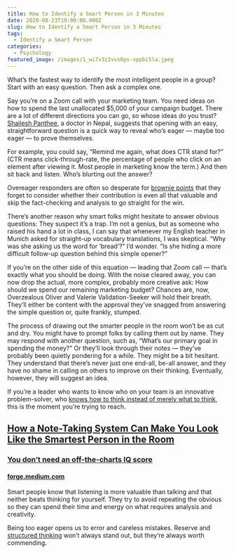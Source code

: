 ```yaml
---
title: How to Identify a Smart Person in 3 Minutes
date: 2020-08-23T19:00:00.000Z
slug: How to Identify a Smart Person in 3 Minutes
tags:
  - Identify a Smart Person
categories:
  - Psychology
featured_image: /images/1_wi7v3z2vvs0ps-xppbi5la.jpeg
---
```

<!--StartFragment-->

What’s the fastest way to identify the most intelligent people in a group? Start with an easy question. Then ask a complex one.

Say you’re on a Zoom call with your marketing team. You need ideas on how to spend the last unallocated $5,000 of your campaign budget. There are a lot of different directions you can go, so whose ideas do you trust? [Shailesh Panthee](https://www.quora.com/How-can-I-identify-the-smartest-person-in-the-room/answer/Shailesh-Panthee), a doctor in Nepal, suggests that opening with an easy, straightforward question is a quick way to reveal who’s eager — maybe too eager — to prove themselves.

For example, you could say, “Remind me again, what does CTR stand for?” (CTR means click-through-rate, the percentage of people who click on an element after viewing it. Most people in marketing know the term.) And then sit back and listen. Who’s blurting out the answer?

Overeager responders are often so desperate for [brownie points](https://forge.medium.com/dont-befriend-your-boss-ecab7487b9c0) that they forget to consider whether their contribution is even all that valuable and skip the fact-checking and analysis to go straight for the win.

There’s another reason why smart folks might hesitate to answer obvious questions: They suspect it’s a trap. I’m not a genius, but as someone who raised his hand a lot in class, I can say that whenever my English teacher in Munich asked for straight-up vocabulary translations, I was skeptical. “Why was she asking us the word for ‘bread’?” I’d wonder. “Is she hiding a more difficult follow-up question behind this simple opener?”

If you’re on the other side of this equation — leading that Zoom call — that’s exactly what you should be doing. With the noise cleared away, you can now drop the actual, more complex, probably more creative ask: How should we spend our remaining marketing budget? Chances are, now, Overzealous Oliver and Valerie Validation-Seeker will hold their breath. They’ll either be content with the approval they’ve snagged from answering the simple question or, quite frankly, stumped.

The process of drawing out the smarter people in the room won’t be as cut and dry. You might have to prompt folks by calling them out by name. They may respond with another question, such as, “What’s our primary goal in spending the money?” Or they’ll look through their notes — they’ve probably been quietly pondering for a while. They might be a bit hesitant. They understand that there’s never just one end-all, be-all answer, and they have no shame in calling on others to improve on their thinking. Eventually, however, they will suggest an idea.

If you’re a leader who wants to know who on your team is an innovative problem-solver, who [knows how to think instead of merely what to think](https://forge.medium.com/learn-structured-thinking-in-3-minutes-550a2dc2123c), this is the moment you’re trying to reach.

## [How a Note-Taking System Can Make You Look Like the Smartest Person in the Room](https://forge.medium.com/how-this-note-taking-system-can-elevate-your-intelligence-897aee747b17)

### [You don’t need an off-the-charts IQ score](https://forge.medium.com/how-this-note-taking-system-can-elevate-your-intelligence-897aee747b17)

#### [forge.medium.com](https://forge.medium.com/how-this-note-taking-system-can-elevate-your-intelligence-897aee747b17)

Smart people know that listening is more valuable than talking and that neither beats thinking for yourself. They try to avoid repeating the obvious so they can spend their time and energy on what requires analysis and creativity.

Being too eager opens us to error and careless mistakes. Reserve and [structured thinking](https://forge.medium.com/learn-structured-thinking-in-3-minutes-550a2dc2123c) won’t always stand out, but they’re always worth commending.

<!--EndFragment-->